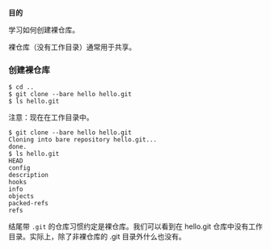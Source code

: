 
**目的**

学习如何创建裸仓库。

裸仓库（没有工作目录）通常用于共享。

### 创建裸仓库

```
$ cd ..
$ git clone --bare hello hello.git
$ ls hello.git
```

注意：现在在工作目录中。

```
$ git clone --bare hello hello.git
Cloning into bare repository hello.git...
done.
$ ls hello.git
HEAD
config
description
hooks
info
objects
packed-refs
refs
```

结尾带 `.git` 的仓库习惯约定是裸仓库。我们可以看到在
hello.git 仓库中没有工作目录。实际上，除了非裸仓库的
.git 目录外什么也没有。
